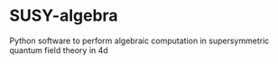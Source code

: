 # SUSY-algebra
Python software to perform algebraic computation in supersymmetric quantum field theory in 4d
